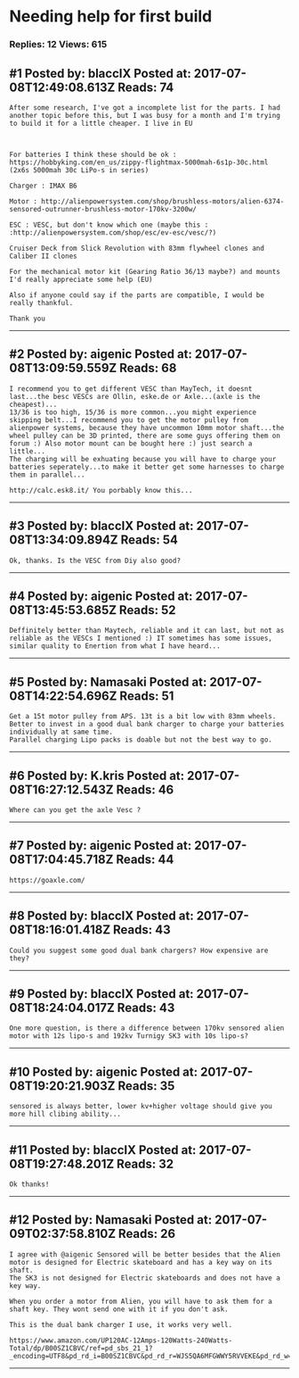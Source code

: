 # Needing help for first build

### Replies: 12 Views: 615

## \#1 Posted by: blaccIX Posted at: 2017-07-08T12:49:08.613Z Reads: 74

```
After some research, I've got a incomplete list for the parts. I had another topic before this, but I was busy for a month and I'm trying to build it for a little cheaper. I live in EU



For batteries I think these should be ok : https://hobbyking.com/en_us/zippy-flightmax-5000mah-6s1p-30c.html (2x6s 5000mah 30c LiPo-s in series)

Charger : IMAX B6

Motor : http://alienpowersystem.com/shop/brushless-motors/alien-6374-sensored-outrunner-brushless-motor-170kv-3200w/

ESC : VESC, but don't know which one (maybe this : :http://alienpowersystem.com/shop/esc/ev-esc/vesc/?)

Cruiser Deck from Slick Revolution with 83mm flywheel clones and Caliber II clones

For the mechanical motor kit (Gearing Ratio 36/13 maybe?) and mounts I'd really appreciate some help (EU)

Also if anyone could say if the parts are compatible, I would be really thankful.

Thank you
```

---
## \#2 Posted by: aigenic Posted at: 2017-07-08T13:09:59.559Z Reads: 68

```
I recommend you to get different VESC than MayTech, it doesnt last...the besc VESCs are Ollin, eske.de or Axle...(axle is the cheapest)...
13/36 is too high, 15/36 is more common...you might experience skipping belt...I recommend you to get the motor pulley from alienpower systems, because they have uncommon 10mm motor shaft...the wheel pulley can be 3D printed, there are some guys offering them on forum :) Also motor mount can be bought here :) just search a little...
The charging will be exhuating because you will have to charge your batteries seperately...to make it better get some harnesses to charge them in parallel...

http://calc.esk8.it/ You porbably know this...
```

---
## \#3 Posted by: blaccIX Posted at: 2017-07-08T13:34:09.894Z Reads: 54

```
Ok, thanks. Is the VESC from Diy also good?
```

---
## \#4 Posted by: aigenic Posted at: 2017-07-08T13:45:53.685Z Reads: 52

```
Deffinitely better than Maytech, reliable and it can last, but not as reliable as the VESCs I mentioned :) IT sometimes has some issues, similar quality to Enertion from what I have heard...
```

---
## \#5 Posted by: Namasaki Posted at: 2017-07-08T14:22:54.696Z Reads: 51

```
Get a 15t motor pulley from APS. 13t is a bit low with 83mm wheels. 
Better to invest in a good dual bank charger to charge your batteries individually at same time. 
Parallel charging Lipo packs is doable but not the best way to go.
```

---
## \#6 Posted by: K.kris Posted at: 2017-07-08T16:27:12.543Z Reads: 46

```
Where can you get the axle Vesc ?
```

---
## \#7 Posted by: aigenic Posted at: 2017-07-08T17:04:45.718Z Reads: 44

```
https://goaxle.com/
```

---
## \#8 Posted by: blaccIX Posted at: 2017-07-08T18:16:01.418Z Reads: 43

```
Could you suggest some good dual bank chargers? How expensive are they?
```

---
## \#9 Posted by: blaccIX Posted at: 2017-07-08T18:24:04.017Z Reads: 43

```
One more question, is there a difference between 170kv sensored alien motor with 12s lipo-s and 192kv Turnigy SK3 with 10s lipo-s?
```

---
## \#10 Posted by: aigenic Posted at: 2017-07-08T19:20:21.903Z Reads: 35

```
sensored is always better, lower kv+higher voltage should give you more hill clibing ability...
```

---
## \#11 Posted by: blaccIX Posted at: 2017-07-08T19:27:48.201Z Reads: 32

```
Ok thanks!
```

---
## \#12 Posted by: Namasaki Posted at: 2017-07-09T02:37:58.810Z Reads: 26

```
I agree with @aigenic Sensored will be better besides that the Alien motor is designed for Electric skateboard and has a key way on its shaft.
The SK3 is not designed for Electric skateboards and does not have a key way.

When you order a motor from Alien, you will have to ask them for a shaft key. They wont send one with it if you don't ask.

This is the dual bank charger I use, it works very well.

https://www.amazon.com/UP120AC-12Amps-120Watts-240Watts-Total/dp/B00SZ1CBVC/ref=pd_sbs_21_1?_encoding=UTF8&pd_rd_i=B00SZ1CBVC&pd_rd_r=WJS5QA6MFGWWY5RVVEKE&pd_rd_w=tccfn&pd_rd_wg=YglEH&psc=1&refRID=WJS5QA6MFGWWY5RVVEKE
```

---
